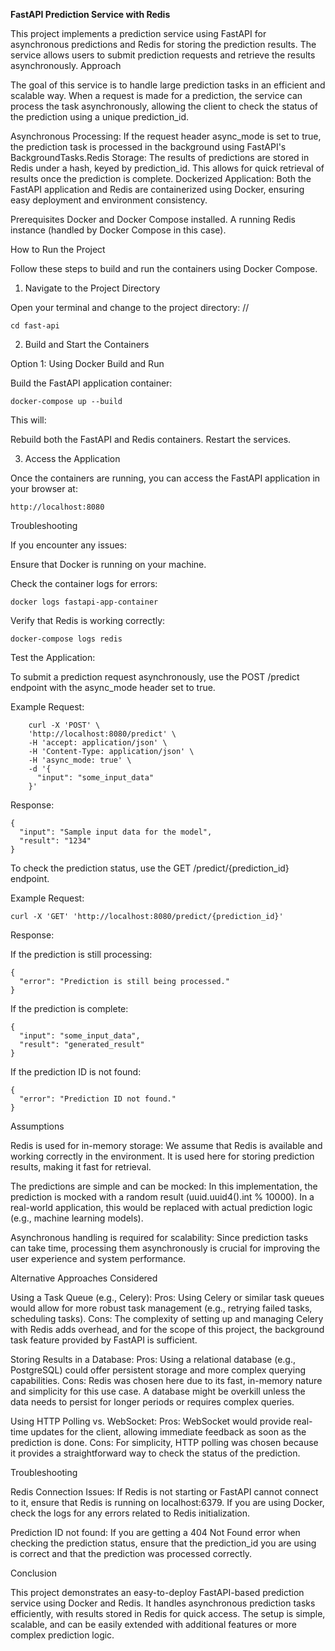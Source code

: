 **FastAPI Prediction Service with Redis**

This project implements a prediction service using FastAPI for asynchronous predictions and Redis for storing the prediction results. The service allows users to submit prediction requests and retrieve the results asynchronously.
Approach

The goal of this service is to handle large prediction tasks in an efficient and scalable way. When a request is made for a prediction, the service can process the task asynchronously, allowing the client to check the status of the prediction using a unique prediction_id.

Asynchronous Processing: If the request header async_mode is set to true, the prediction task is processed in the background using FastAPI's BackgroundTasks.Redis Storage: The results of predictions are stored in Redis under a hash, keyed by prediction_id. This allows for quick retrieval of results once the prediction is complete. Dockerized Application: Both the FastAPI application and Redis are containerized using Docker, ensuring easy deployment and environment consistency.

Prerequisites
    Docker and Docker Compose installed.
    A running Redis instance (handled by Docker Compose in this case).

How to Run the Project

Follow these steps to build and run the containers using Docker Compose.
1. Navigate to the Project Directory

Open your terminal and change to the project directory:
//

    cd fast-api

2. Build and Start the Containers

Option 1: Using Docker Build and Run

Build the FastAPI application container:

    docker-compose up --build

This will:

Rebuild both the FastAPI and Redis containers.
Restart the services.

3. Access the Application

Once the containers are running, you can access the FastAPI application in your browser at:

    http://localhost:8080

Troubleshooting

If you encounter any issues:

Ensure that Docker is running on your machine.

Check the container logs for errors:

    docker logs fastapi-app-container

Verify that Redis is working correctly:

    docker-compose logs redis

Test the Application:

To submit a prediction request asynchronously, use the POST /predict endpoint with the async_mode header set to true.

Example Request:

        curl -X 'POST' \
        'http://localhost:8080/predict' \
        -H 'accept: application/json' \
        -H 'Content-Type: application/json' \
        -H 'async_mode: true' \
        -d '{
          "input": "some_input_data"
        }'

Response:

    {
      "input": "Sample input data for the model",
      "result": "1234"
    }

To check the prediction status, use the GET /predict/{prediction_id} endpoint.

Example Request:

    curl -X 'GET' 'http://localhost:8080/predict/{prediction_id}'

Response:

If the prediction is still processing:

    {
      "error": "Prediction is still being processed."
    }

If the prediction is complete:

    {
      "input": "some_input_data",
      "result": "generated_result"
    }

If the prediction ID is not found:

    {
      "error": "Prediction ID not found."
    }

Assumptions

Redis is used for in-memory storage: We assume that Redis is available and working correctly in the environment. It is used here for storing prediction results, making it fast for retrieval.

The predictions are simple and can be mocked: In this implementation, the prediction is mocked with a random result (uuid.uuid4().int % 10000). In a real-world application, this would be replaced with actual prediction logic (e.g., machine learning models).

Asynchronous handling is required for scalability: Since prediction tasks can take time, processing them asynchronously is crucial for improving the user experience and system performance.

Alternative Approaches Considered

Using a Task Queue (e.g., Celery):
    Pros: Using Celery or similar task queues would allow for more robust task management (e.g., retrying failed tasks, scheduling tasks).
    Cons: The complexity of setting up and managing Celery with Redis adds overhead, and for the scope of this project, the background task feature provided by FastAPI is sufficient.

Storing Results in a Database:
    Pros: Using a relational database (e.g., PostgreSQL) could offer persistent storage and more complex querying capabilities.
    Cons: Redis was chosen here due to its fast, in-memory nature and simplicity for this use case. A database might be overkill unless the data needs to persist for longer periods or requires complex queries.

Using HTTP Polling vs. WebSocket:
    Pros: WebSocket would provide real-time updates for the client, allowing immediate feedback as soon as the prediction is done.
    Cons: For simplicity, HTTP polling was chosen because it provides a straightforward way to check the status of the prediction.

Troubleshooting

Redis Connection Issues: If Redis is not starting or FastAPI cannot connect to it, ensure that Redis is running on localhost:6379. If you are using Docker, check the logs for any errors related to Redis initialization.

Prediction ID not found: If you are getting a 404 Not Found error when checking the prediction status, ensure that the prediction_id you are using is correct and that the prediction was processed correctly.

Conclusion

This project demonstrates an easy-to-deploy FastAPI-based prediction service using Docker and Redis. It handles asynchronous prediction tasks efficiently, with results stored in Redis for quick access. The setup is simple, scalable, and can be easily extended with additional features or more complex prediction logic.
